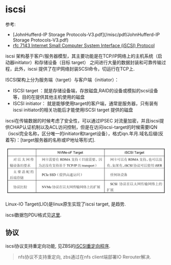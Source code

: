 # iscsi
参考:
- [JohnHufferd-IP Storage Protocols-V3.pdf](/misc/pdf/JohnHufferd-IP Storage Protocols-V3.pdf)
- [rfc 7143 Internet Small Computer System Interface (iSCSI) Protocol](https://tools.ietf.org/html/rfc7143)

iscsi 架构基于客户/服务器模型，其主要功能是在TCP/IP网络上的主机系统（启动器initlator）和存储设备（目标 target） 之间进行大量的数据封装和可靠传输过程，此外，iscsi 提供了在IP网络封装SCSI命令，切运行在TCP上.

ISCSI架构上分为服务端（target）与客户端（initiator）：
- ISCSI target ：就是存储设备端，存放磁盘,RAID的设备或模拟的scsi设备等，目的在提供其他主机使用的磁盘
- ISCSI initiator： 就是能够使用target的客户端，通常是服务器，只有装有iscsi initiator的相关功能后才能使用ISCSI target 提供的磁盘

iscsi在传输数据的时候考虑了安全性，可以通过IPSEC 对流量加密，并且iscsi提供CHAP认证机制以及ACL访问控制，但是在访问iscsi-target的时候需要IQN（iscsi完全名称，区分唯一的initiator和target设备），格式iqn.年月.域名后缀(反着写)：[target服务器的名称或IP地址等形式].

![在以太网上比较NVMe-oF Target和iSCSI Target](/misc/img/io/Image00099.jpg)

Linux-IO Target(LIO)是linux原生实现了iscsi target, 是趋势.

iscsi数据包PDU格式见[这里](https://www.cnblogs.com/pipci/p/11622014.html).

## 协议
iscsi协议支持重定向功能, 见ZBS的[iSCSI重定向程序](https://max.book118.com/html/2023/0405/8142011001005054.shtm).

> nfs协议不支持重定向, zbs通过在nfs client端部署IO Rerouter解决.